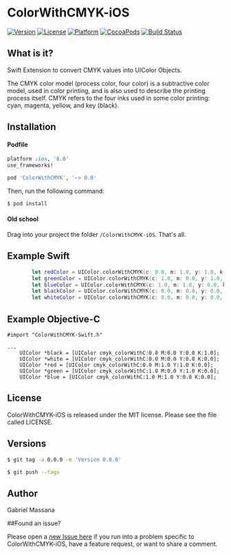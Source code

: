 # ColorWithCMYK-iOS

[![Version](https://img.shields.io/cocoapods/v/ColorWithCMYK.svg?style=flat-square)](http://cocoapods.org/pods/ColorWithCMYK)
[![License](https://img.shields.io/cocoapods/l/ColorWithCMYK.svg?style=flat-square)](http://cocoapods.org/pods/ColorWithCMYK)
[![Platform](https://img.shields.io/cocoapods/p/ColorWithCMYK.svg?style=flat-square)](http://cocoapods.org/pods/ColorWithCMYK)
[![CocoaPods](https://img.shields.io/cocoapods/metrics/doc-percent/ColorWithCMYK.svg?style=flat-square)](http://cocoapods.org/pods/ColorWithCMYK)
[![Build Status](https://img.shields.io/travis/GabrielMassana/ColorWithCMYK-iOS/master.svg?style=flat-square)](https://travis-ci.org/GabrielMassana/ColorWithCMYK-iOS)

##   What is it?

Swift Extension to convert CMYK values into UIColor Objects.

The CMYK color model (process color, four color) is a subtractive color model, used in color printing, and is also used to describe the printing process itself. CMYK refers to the four inks used in some color printing: cyan, magenta, yellow, and key (black).

## Installation

#### Podfile

```ruby
platform :ios, '8.0'
use_frameworks!

pod 'ColorWithCMYK', '~> 0.0'
```

Then, run the following command:

```bash
$ pod install
```

#### Old school

Drag into your project the folder `/ColorWithCMYK-iOS`. That's all.

## Example Swift

```swift
        let redColor = UIColor.colorWithCMYK(c: 0.0, m: 1.0, y: 1.0, k: 0.0)
        let greenColor = UIColor.colorWithCMYK(c: 1.0, m: 0.0, y: 1.0, k: 0.0)
        let blueColor = UIColor.colorWithCMYK(c: 1.0, m: 1.0, y: 0.0, k: 0.0)
        let blackColor = UIColor.colorWithCMYK(c: 0.0, m: 0.0, y: 0.0, k: 1.0)
        let whiteColor = UIColor.colorWithCMYK(c: 0.0, m: 0.0, y: 0.0, k: 0.0)        
```
## Example Objective-C

```objc
#import "ColorWithCMYK-Swift.h"

...
    UIColor *black = [UIColor cmyk_colorWithC:0.0 M:0.0 Y:0.0 K:1.0];
    UIColor *white = [UIColor cmyk_colorWithC:0.0 M:0.0 Y:0.0 K:0.0];
    UIColor *red = [UIColor cmyk_colorWithC:0.0 M:1.0 Y:1.0 K:0.0];
    UIColor *green = [UIColor cmyk_colorWithC:1.0 M:0.0 Y:1.0 K:0.0];
    UIColor *blue = [UIColor cmyk_colorWithC:1.0 M:1.0 Y:0.0 K:0.0];
```
## License

ColorWithCMYK-iOS is released under the MIT license. Please see the file called LICENSE.

## Versions

```bash
$ git tag -a 0.0.0 -m 'Version 0.0.0'

$ git push --tags
```

## Author

Gabriel Massana

##Found an issue?

Please open a [new Issue here](https://github.com/GabrielMassana/ColorWithCMYK-iOS/issues/new) if you run into a problem specific to ColorWithCMYK-iOS, have a feature request, or want to share a comment.
